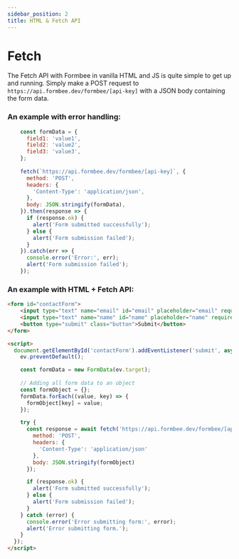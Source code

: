 ```yaml
---
sidebar_position: 2
title: HTML & Fetch API
---
```


# Fetch

The Fetch API with Formbee in vanilla HTML and JS is quite simple to get up and running. Simply make a POST request to `https://api.formbee.dev/formbee/[api-key]` with a JSON body containing the form data. 

### An example with error handling:

```js
    const formData = {
      field1: 'value1',
      field2: 'value2',
      field3: 'value3',
    };
    
    fetch(`https://api.formbee.dev/formbee/[api-key]`, {
      method: 'POST',
      headers: {
        'Content-Type': 'application/json',
      },
      body: JSON.stringify(formData),
    }).then(response => {
      if (response.ok) {
        alert('Form submitted successfully');
      } else {
        alert('Form submission failed');
      }
    }).catch(err => {
      console.error('Error:', err);
      alert('Form submission failed');
    });
```

### An example with HTML + Fetch API:

```html
<form id="contactForm">
    <input type="text" name="email" id="email" placeholder="email" required>
    <input type="text" name="name" id="name" placeholder="name" required>
    <button type="submit" class="button">Submit</button>
</form>

<script>
  document.getElementById('contactForm').addEventListener('submit', async (ev) => {
    ev.preventDefault();

    const formData = new FormData(ev.target);
    
    // Adding all form data to an object
    const formObject = {};
    formData.forEach((value, key) => {
      formObject[key] = value;
    });

    try {
      const response = await fetch('https://api.formbee.dev/formbee/[apikey]', {
        method: 'POST',
        headers: {
          'Content-Type': 'application/json'
        },
        body: JSON.stringify(formObject)
      });

      if (response.ok) {
        alert('Form submitted successfully');
      } else {
        alert('Form submission failed');
      }
    } catch (error) {
      console.error('Error submitting form:', error);
      alert('Error submitting form.');
    }
  });
</script>
```